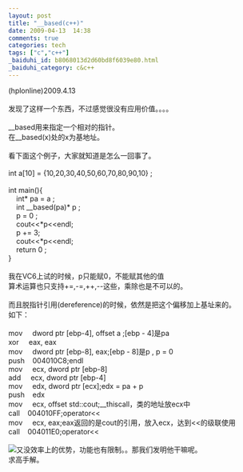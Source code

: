 ```yaml
---
layout: post
title: "__based(c++)"
date: 2009-04-13  14:38
comments: true
categories: tech
tags: ["c","c++"]
_baiduhi_id: b8068013d2d60bd8f6039e80.html
_baiduhi_category: c&c++
---
```


(hplonline)2009.4.13<br/><br/>
发现了这样一个东西，不过感觉很没有应用价值。。。。<br/><br/>
__based用来指定一个相对的指针。<br/>
在__based(x)处的x为基地址。<br/><br/>
看下面这个例子，大家就知道是怎么一回事了。<br/><br/>
int a[10] = {10,20,30,40,50,60,70,80,90,10} ;<br/><br/>
int main(){<br/>
     int* pa = a ;<br/>
     int __based(pa)* p ;<br/>
     p = 0 ;<br/>
     cout&lt;&lt;*p&lt;&lt;endl;<br/>
     p += 3; <br/>
     cout&lt;&lt;*p&lt;&lt;endl;<br/>
     return 0 ;<br/>
}<br/><br/>
我在VC6上试的时候，p只能赋0，不能赋其他的值<br/>
算术运算也只支持+=,-=,++,--这些，乘除也是不可以的。<br/><br/>
而且脱指针引用(dereference)的时候，依然是把这个偏移加上基址来的。<br/>
如下：<br/><br/>
mov      dword ptr [ebp-4], offset a ;[ebp - 4]是pa<br/>
xor      eax, eax<br/>
mov      dword ptr [ebp-8], eax;[ebp - 8]是p , p = 0 <br/>
push     004010C8;endl<br/>
mov      ecx, dword ptr [ebp-8]<br/>
add      ecx, dword ptr [ebp-4]<br/>
mov      edx, dword ptr [ecx];edx = pa + p<br/>
push     edx<br/>
mov      ecx, offset std::cout;__thiscall，类的地址放ecx中<br/>
call     004010FF;operator&lt;&lt;<br/>
mov      ecx, eax;eax返回的是cout的引用，放入ecx，达到&lt;&lt;的级联使用<br/>
call     004011E0;operator&lt;&lt;<br/><br/><img src="http://img.baidu.com/hi/tsj/t_0009.gif"/>又没效率上的优势，功能也有限制。。那我们发明他干嘛呢。<br/>
求高手解。<br/>

